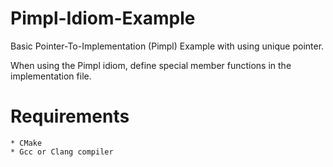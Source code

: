 # Pimpl-Idiom-Example
Basic Pointer-To-Implementation (Pimpl) Example with using unique pointer.

When using the Pimpl idiom, define special member functions in the implementation file.

# Requirements
    * CMake
    * Gcc or Clang compiler
